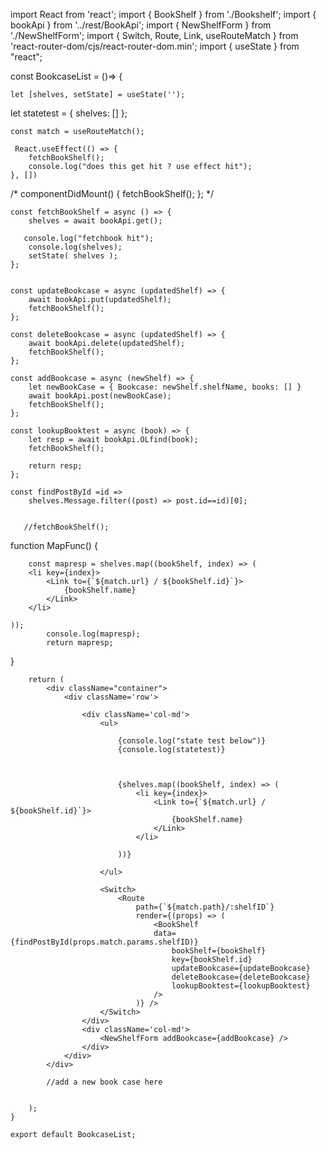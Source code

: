 import React from 'react';
import { BookShelf } from './Bookshelf';
import { bookApi } from '../rest/BookApi';
import { NewShelfForm } from './NewShelfForm';
import { Switch, Route, Link, useRouteMatch } from 'react-router-dom/cjs/react-router-dom.min';
import { useState } from "react";


const BookcaseList = ()=> {
   
    let [shelves, setState] = useState('');
    
 let statetest = {
        shelves: []
    };  

    const match = useRouteMatch();

     React.useEffect(() => {
        fetchBookShelf();
        console.log("does this get hit ? use effect hit");
    }, []) 

/*     componentDidMount() {
        fetchBookShelf();
    };  */

    const fetchBookShelf = async () => {
        shelves = await bookApi.get();
       
       console.log("fetchbook hit");
        console.log(shelves);
        setState( shelves );
    };


    const updateBookcase = async (updatedShelf) => {
        await bookApi.put(updatedShelf);
        fetchBookShelf();
    };

    const deleteBookcase = async (updatedShelf) => {
        await bookApi.delete(updatedShelf);
        fetchBookShelf();
    };

    const addBookcase = async (newShelf) => {
        let newBookCase = { Bookcase: newShelf.shelfName, books: [] }
        await bookApi.post(newBookCase);
        fetchBookShelf();
    };

    const lookupBooktest = async (book) => {
        let resp = await bookApi.OLfind(book);
        fetchBookShelf();

        return resp;
    };

    const findPostById =id => 
        shelves.Message.filter((post) => post.id==id)[0];
        

       //fetchBookShelf();

   function MapFunc() {
        
        const mapresp = shelves.map((bookShelf, index) => (
        <li key={index}>
            <Link to={`${match.url} / ${bookShelf.id}`}>
                {bookShelf.name}
            </Link>
        </li>

    ));
            console.log(mapresp);
            return mapresp;
}
    
        
        return (
            <div className="container">
                <div className='row'>

                    <div className='col-md'>
                        <ul>
                            
                            {console.log("state test below")}
                            {console.log(statetest)}
                            
                            

                            {shelves.map((bookShelf, index) => (
                                <li key={index}>
                                    <Link to={`${match.url} / ${bookShelf.id}`}>
                                        {bookShelf.name}
                                    </Link>
                                </li>

                            ))} 

                        </ul>

                        <Switch>
                            <Route
                                path={`${match.path}/:shelfID`}
                                render={(props) => (
                                    <BookShelf
                                    data={findPostById(props.match.params.shelfID)}
                                        bookShelf={bookShelf}
                                        key={bookShelf.id}
                                        updateBookcase={updateBookcase}
                                        deleteBookcase={deleteBookcase}
                                        lookupBooktest={lookupBooktest}
                                    />
                                )} />
                        </Switch>
                    </div>
                    <div className='col-md'>
                        <NewShelfForm addBookcase={addBookcase} />
                    </div>
                </div>
            </div>

            //add a new book case here


        );
    }

    export default BookcaseList;


